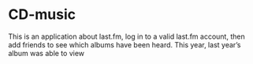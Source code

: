 # CD-music
This is an application about last.fm, log in to a valid last.fm account, then add friends to see which albums have been heard.
This year, last year’s album was able to view
